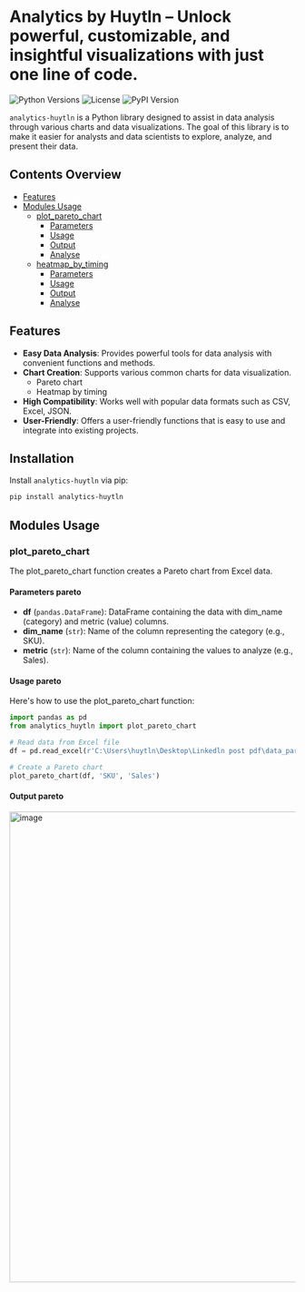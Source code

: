 # Analytics by Huytln – Unlock powerful, customizable, and insightful visualizations with just one line of code.

![Python Versions](https://img.shields.io/pypi/pyversions/analytics-huytln)
![License](https://img.shields.io/pypi/l/analytics-huytln)
![PyPI Version](https://img.shields.io/pypi/v/analytics-huytln)

`analytics-huytln` is a Python library designed to assist in data analysis through various charts and data visualizations. The goal of this library is to make it easier for analysts and data scientists to explore, analyze, and present their data.

## Contents Overview

- [Features](#features)
- [Modules Usage](#modules-usage)
  - [plot_pareto_chart](#plot_pareto_chart)
    - [Parameters](#parameters-pareto)
    - [Usage](#usage-pareto)
    - [Output](#output-pareto)
    - [Analyse](#analyse-pareto)
  - [heatmap_by_timing](#heatmap_by_timing)
    - [Parameters](#parameters-heatmap_by_timing)
    - [Usage](#usage-heatmap_by_timing)
    - [Output](#output-heatmap_by_timing)
    - [Analyse](#analyse-heatmap_by_timing)
    
## Features

- **Easy Data Analysis**: Provides powerful tools for data analysis with convenient functions and methods.
- **Chart Creation**: Supports various common charts for data visualization.
  - Pareto chart
  - Heatmap by timing
- **High Compatibility**: Works well with popular data formats such as CSV, Excel, JSON.
- **User-Friendly**: Offers a user-friendly functions that is easy to use and integrate into existing projects.

## Installation

Install `analytics-huytln` via pip: 
```bash
pip install analytics-huytln
```

## Modules Usage

### plot_pareto_chart

The plot_pareto_chart function creates a Pareto chart from Excel data.

#### Parameters pareto

- **df** (`pandas.DataFrame`): DataFrame containing the data with dim_name (category) and metric (value) columns.
- **dim_name** (`str`): Name of the column representing the category (e.g., SKU).
- **metric** (`str`): Name of the column containing the values to analyze (e.g., Sales).

#### Usage pareto

Here's how to use the plot_pareto_chart function:

```python
import pandas as pd
from analytics_huytln import plot_pareto_chart

# Read data from Excel file
df = pd.read_excel(r'C:\Users\huytln\Desktop\Linkedln post pdf\data_pareto.xlsx')

# Create a Pareto chart
plot_pareto_chart(df, 'SKU', 'Sales')
```
#### Output pareto
<img width="830" alt="image" src="https://github.com/user-attachments/assets/f2147e62-dc28-486c-8176-b5d763811c47">
